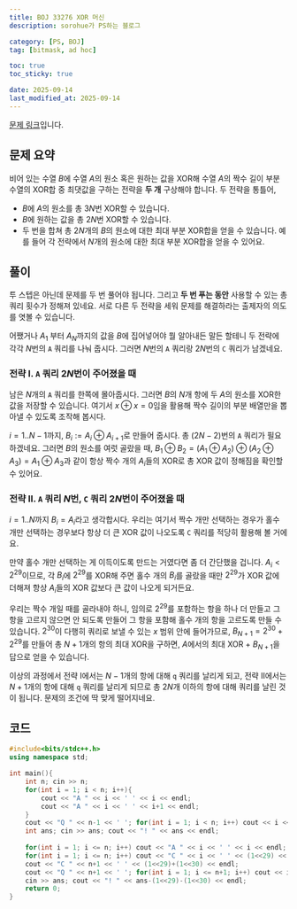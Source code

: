 ```yaml
---
title: BOJ 33276 XOR 머신
description: sorohue가 PS하는 블로그

category: [PS, BOJ]
tag: [bitmask, ad hoc]

toc: true
toc_sticky: true

date: 2025-09-14
last_modified_at: 2025-09-14
---
```


[문제 링크](https://boj.kr/33276)입니다.

## 문제 요약

비어 있는 수열 $B$에 수열 $A$의 원소 혹은 원하는 값을 XOR해 수열 $A$의 짝수 길이 부분 수열의 XOR합 중 최댓값을 구하는 전략을 **두 개** 구상해야 합니다. 두 전략을 통틀어,

- $B$에 $A$의 원소를 총 $3N$번 XOR할 수 있습니다.
- $B$에 원하는 값을 총 $2N$번 XOR할 수 있습니다.
- 두 번을 합쳐 총 $2N$개의 $B$의 원소에 대한 최대 부분 XOR합을 얻을 수 있습니다. 예를 들어 각 전략에서 $N$개의 원소에 대한 최대 부분 XOR합을 얻을 수 있어요.

## 풀이

투 스텝은 아닌데 문제를 두 번 풀어야 됩니다. 그리고 **두 번 푸는 동안** 사용할 수 있는 총 쿼리 횟수가 정해져 있네요. 서로 다른 두 전략을 세워 문제를 해결하라는 출제자의 의도를 엿볼 수 있습니다.

어쨌거나 $A_1$ 부터 $A_N$까지의 값을 $B$에 집어넣어야 뭘 알아내든 말든 할테니 두 전략에 각각 $N$번의 `A` 쿼리를 나눠 줍시다. 그러면 $N$번의 `A` 쿼리랑 $2N$번의 `C` 쿼리가 남겠네요.

### 전략 I. `A` 쿼리 $2N$번이 주어졌을 때

남은 $N$개의 `A` 쿼리를 한쪽에 몰아줍시다. 그러면 $B$의 $N$개 항에 두 $A$의 원소를 XOR한 값을 저장할 수 있습니다. 여기서 $x \oplus x = 0$임을 활용해 짝수 길이의 부분 배열만을 뽑아낼 수 있도록 조작해 봅시다.

$i = 1..N-1$까지, $B_i := A_i \oplus A_{i+1}$로 만들어 줍시다. 총 $(2N-2)$번의 `A` 쿼리가 필요하겠네요. 그러면 $B$의 원소를 여럿 골랐을 때, $B_1 \oplus B_2 =  ( A_1 \oplus A_2 ) \oplus ( A_2 \oplus A_3 ) = A_1 \oplus A_3$과 같이 항상 짝수 개의 $A_i$들의 XOR로 총 XOR 값이 정해짐을 확인할 수 있어요.

### 전략 II. `A` 쿼리 $N$번, `C` 쿼리 $2N$번이 주어졌을 때

$i = 1..N$까지 $B_i = A_i$라고 생각합시다. 우리는 여기서 짝수 개만 선택하는 경우가 홀수 개만 선택하는 경우보다 항상 더 큰 XOR 값이 나오도록 `C` 쿼리를 적당히 활용해 볼 거에요.

만약 홀수 개만 선택하는 게 이득이도록 만드는 거였다면 좀 더 간단했을 겁니다. $A_i < 2^{29}$이므로, 각 $B_i$에 $2^{29}$를 XOR해 주면 홀수 개의 $B_i$를 골랐을 때만 $2^{29}$가 XOR 값에 더해져 항상 $A_i$들의 XOR 값보다 큰 값이 나오게 되거든요.

우리는 짝수 개일 때를 골라내야 하니, 임의로 $2^{29}$를 포함하는 항을 하나 더 만들고 그 항을 고르지 않으면 안 되도록 만들어 그 항을 포함해 홀수 개의 항을 고르도록 만들 수 있습니다. $2^{30}$이 다행히 쿼리로 보낼 수 있는 $x$ 범위 안에 들어가므로, $B_{N+1} = 2^{30}+2^{29}$를 만들어 총 $N+1$개의 항의 최대 XOR을 구하면, $A$에서의 최대 XOR + $B_{N+1}$을 답으로 얻을 수 있습니다.

이상의 과정에서 전략 I에서는 $N-1$개의 항에 대해 `q` 쿼리를 날리게 되고, 전략 II에서는 $N+1$개의 항에 대해 `q` 쿼리를 날리게 되므로 총 $2N$개 이하의 항에 대해 쿼리를 날린 것이 됩니다. 문제의 조건에 딱 맞게 떨어지네요.

## 코드

```cpp
#include<bits/stdc++.h>
using namespace std;

int main(){
	int n; cin >> n;
	for(int i = 1; i < n; i++){
		cout << "A " << i << ' ' << i << endl;
		cout << "A " << i << ' ' << i+1 << endl;
	}
	cout << "Q " << n-1 << ' '; for(int i = 1; i < n; i++) cout << i << ' '; cout << endl;
	int ans; cin >> ans; cout << "! " << ans << endl;
	
	for(int i = 1; i <= n; i++) cout << "A " << i << ' ' << i << endl;
	for(int i = 1; i <= n; i++) cout << "C " << i << ' ' << (1<<29) << endl;
	cout << "C " << n+1 << ' ' << (1<<29)+(1<<30) << endl;
	cout << "Q " << n+1 << ' '; for(int i = 1; i <= n+1; i++) cout << i << ' '; cout << endl;
	cin >> ans; cout << "! " << ans-(1<<29)-(1<<30) << endl;
	return 0;
}
```